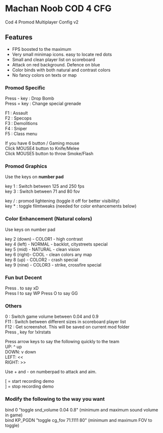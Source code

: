 # Machan Noob COD 4 CFG  
Cod 4 Promod Multiplayer Config v2  
  
## Features  
  
- FPS boosted to the maximum
- Very small minimap icons. easy to locate red dots  
- Small and clean player list on scoreboard  
- Attack on red background. Defence on blue  
- Color binds with both natural and contrast colors  
- No fancy colors on texts or map  
  
### Promod Specific  
  
Press - key : Drop Bomb  
Press = key : Change special grenade  
  
F1 : Assault  
F2 : Specops  
F3 : Demolitions  
F4 : Sniper  
F5 : Class menu  
  
If you have 6 button / Gaming mouse  
Click MOUSE4 button to Knife/Melee  
Click MOUSE5 button to throw Smoke/Flash  
  
### Promod Graphics  
Use the keys on **number pad**  
  
key 1 : Switch between 125 and 250 fps  
key 3 : Switch between 71 and 80 fov  
  
key / : promod lightening (toggle it off for better visibility)  
key * : toggle filmtweaks (needed for color enhancements below)  
    
### Color Enhancement (Natural colors)  
Use keys on number pad  
  
key 2 (down) - COLOR1 - high contrast  
key 4 (left) - NORMAL - backlot, citystreets special  
key 5 (mid)  - NATURAL - clean vision  
key 6 (right)- COOL - clean colors any map  
key 8 (up)   - COLOR2 - crash special  
key 9 (nine) - COLOR3 - strike, crossfire special   
  
### Fun but Decent  
  
Press . to say xD  
Press I to say WP
Press O to say GG
  
### Others  
  
0 : Switch game volume between 0.04 and 0.9  
F11 : Switch between different sizes in scoreboard player list  
F12 : Get screenshot. This will be saved on current mod folder  
Press , key for !xlrstats  

Press arrow keys to say the following quickly to the team  
UP: ^ up  
DOWN: v down  
LEFT: <<  
RIGHT: >>  

Use + and - on numberpad to attack and aim.  
  
[ = start recording demo  
] = stop recording demo  

### Modify the following to the way you want  

bind 0 "toggle snd_volume 0.04 0.8" (minimum and maximum sound volume in game)  
bind KP_PGDN "toggle cg_fov 71.1111 80" (minimum and maximum FOV to toggle)  
